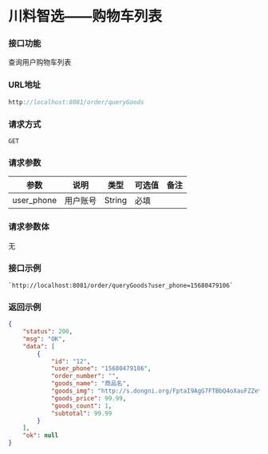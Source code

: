 # 川料智选——购物车列表
### 接口功能

查询用户购物车列表

### URL地址

```javascript
http://localhost:8081/order/queryGoods
```

### 请求方式

`GET`

### 请求参数

| 参数      | 说明                               | 类型      | 可选值       | 备注    |
|---------- |---------------------------------- |---------- |------------- |-------- |
|user_phone  | 用户账号 | String | 必填 | |

### 请求参数体

无

### 接口示例

    `http://localhost:8081/order/queryGoods?user_phone=15680479106`

### 返回示例

```json
{
    "status": 200,
    "msg": "OK",
    "data": [
        {
            "id": "12",
            "user_phone": "15680479106",
            "order_number": "",
            "goods_name": "商品名",
            "goods_img": "http://s.dongni.org/FptaI9AgG7FTBbQ4oXauFZZetlVJ",
            "goods_price": 99.99,
            "goods_count": 1,
            "subtotal": 99.99
        }
    ],
    "ok": null
}
```

